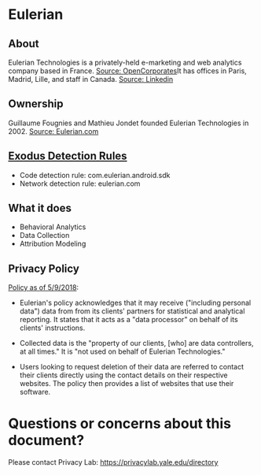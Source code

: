 # Eulerian

## About

Eulerian Technologies is a privately-held e-marketing and web analytics company based in France. [Source: OpenCorporates](https://opencorporates.com/companies/gb/04437532)It has offices in Paris, Madrid, Lille, and staff in Canada. [Source: Linkedin](https://www.linkedin.com/company/eulerian-technologies/])

## Ownership

Guillaume Fougnies and Mathieu Jondet founded Eulerian Technologies in 2002.  [Source: Eulerian.com](https://www.eulerian.com/en/about-us/)

## [Exodus Detection Rules](https://exodus-privacy.eu.org)

* Code detection rule: com.eulerian.android.sdk
* Network detection rule: eulerian\.com

## What it does

* Behavioral Analytics 
* Data Collection
* Attribution Modeling

## Privacy Policy

[Policy as of 5/9/2018](https://www.eulerian.com/en/privacy/):

* Eulerian's policy acknowledges that it may receive ("including personal data") data from from its clients' partners for statistical and analytical reporting.  It states that it acts as a "data processor" on behalf of its clients' instructions.

* Collected data is the "property of our clients, [who] are data controllers, at all times."  It is "not used on behalf of Eulerian Technologies."

* Users looking to request deletion of their data are referred to contact their clients directly using the contact details on their respective websites.  The policy then provides a list of websites that use their software.  

# Questions or concerns about this document?
Please contact Privacy Lab: https://privacylab.yale.edu/directory
